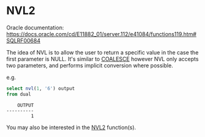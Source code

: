 # NVL2

Oracle documentation: https://docs.oracle.com/cd/E11882_01/server.112/e41084/functions119.htm#SQLRF00684

The idea of NVL is to allow the user to return a specific value in the case the first parameter is NULL. It's similar to [COALESCE](COALESCE.md) however NVL only accepts two parameters, and performs implicit conversion where possible.

e.g.

```sql
select nvl(1, '6') output
from dual
```
```
    OUTPUT
----------
         1
```

You may also be interested in the [NVL2](NVL2.md) function(s).

